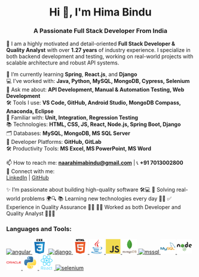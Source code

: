 <h1 align="center">Hi 👋, I'm Hima Bindu</h1>
<h3 align="center">A Passionate Full Stack Developer From India</h3>

🌟 I am a highly motivated and detail-oriented <strong>Full Stack Developer & Quality Analyst</strong> with over <strong>1.27 years</strong> of industry experience. I specialize in both backend development and testing, working on real-world projects with scalable architecture and robust API systems.

🌱 I’m currently learning <strong>Spring</strong>, <strong>React.js</strong>, and <strong>Django</strong>  
💻 I’ve worked with: <strong>Java, Python, MySQL, MongoDB, Cypress, Selenium</strong>  
💬 Ask me about: <strong>API Development, Manual & Automation Testing, Web Development</strong>  
🛠️ Tools I use: <strong>VS Code, GitHub, Android Studio, MongoDB Compass, Anaconda, Eclipse</strong>  
🔁 Familiar with: <strong>Unit, Integration, Regression Testing</strong>  
📚 Technologies: <strong>HTML, CSS, JS, React, Node.js, Spring Boot, Django</strong>  
🗂️ Databases: <strong>MySQL, MongoDB, MS SQL Server</strong>  
📂 Developer Platforms: <strong>GitHub, GitLab</strong>  
🛠️ Productivity Tools: <strong>MS Excel, MS PowerPoint, MS Word</strong>

📫 How to reach me: <strong>naarahimabindu@gmail.com</strong> | 📞 <strong>+91 7013002800</strong>  
🔗 Connect with me:  
<a href="https://www.linkedin.com/in/nara-himabindu/" target="_blank">LinkedIn</a> | 
<a href="https://github.com/bindu2302" target="_blank">GitHub</a>

✨ I’m passionate about building high-quality software 🛠️💻
🧩 Solving real-world problems 🌍🔍
📚 Learning new technologies every day 🚀🧠
✅ Experience in Quality Assurance 🧪🔧
👨‍💻 Worked as both Developer and Quality Analyst 🔄🧑‍💼


<p align="left">
</p>
<h3 align="left">Languages and Tools:</h3>
<p align="left"> <a href="https://angular.io" target="_blank" rel="noreferrer"> <img src="https://angular.io/assets/images/logos/angular/angular.svg" alt="angular" width="40" height="40"/> </a> <a href="https://www.w3schools.com/css/" target="_blank" rel="noreferrer"> <img src="https://raw.githubusercontent.com/devicons/devicon/master/icons/css3/css3-original-wordmark.svg" alt="css3" width="40" height="40"/> </a> <a href="https://www.djangoproject.com/" target="_blank" rel="noreferrer"> <img src="https://cdn.worldvectorlogo.com/logos/django.svg" alt="django" width="40" height="40"/> </a> <a href="https://www.w3.org/html/" target="_blank" rel="noreferrer"> <img src="https://raw.githubusercontent.com/devicons/devicon/master/icons/html5/html5-original-wordmark.svg" alt="html5" width="40" height="40"/> </a> <a href="https://www.java.com" target="_blank" rel="noreferrer"> <img src="https://raw.githubusercontent.com/devicons/devicon/master/icons/java/java-original.svg" alt="java" width="40" height="40"/> </a> <a href="https://developer.mozilla.org/en-US/docs/Web/JavaScript" target="_blank" rel="noreferrer"> <img src="https://raw.githubusercontent.com/devicons/devicon/master/icons/javascript/javascript-original.svg" alt="javascript" width="40" height="40"/> </a> <a href="https://www.mongodb.com/" target="_blank" rel="noreferrer"> <img src="https://raw.githubusercontent.com/devicons/devicon/master/icons/mongodb/mongodb-original-wordmark.svg" alt="mongodb" width="40" height="40"/> </a> <a href="https://www.microsoft.com/en-us/sql-server" target="_blank" rel="noreferrer"> <img src="https://www.svgrepo.com/show/303229/microsoft-sql-server-logo.svg" alt="mssql" width="40" height="40"/> </a> <a href="https://www.mysql.com/" target="_blank" rel="noreferrer"> <img src="https://raw.githubusercontent.com/devicons/devicon/master/icons/mysql/mysql-original-wordmark.svg" alt="mysql" width="40" height="40"/> </a> <a href="https://nodejs.org" target="_blank" rel="noreferrer"> <img src="https://raw.githubusercontent.com/devicons/devicon/master/icons/nodejs/nodejs-original-wordmark.svg" alt="nodejs" width="40" height="40"/> </a> <a href="https://www.oracle.com/" target="_blank" rel="noreferrer"> <img src="https://raw.githubusercontent.com/devicons/devicon/master/icons/oracle/oracle-original.svg" alt="oracle" width="40" height="40"/> </a> <a href="https://www.python.org" target="_blank" rel="noreferrer"> <img src="https://raw.githubusercontent.com/devicons/devicon/master/icons/python/python-original.svg" alt="python" width="40" height="40"/> </a> <a href="https://reactjs.org/" target="_blank" rel="noreferrer"> <img src="https://raw.githubusercontent.com/devicons/devicon/master/icons/react/react-original-wordmark.svg" alt="react" width="40" height="40"/> </a> <a href="https://www.selenium.dev" target="_blank" rel="noreferrer"> <img src="https://raw.githubusercontent.com/detain/svg-logos/780f25886640cef088af994181646db2f6b1a3f8/svg/selenium-logo.svg" alt="selenium" width="40" height="40"/> </a> </p>
